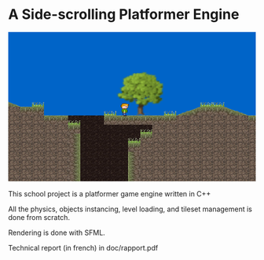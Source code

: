 # A Side-scrolling Platformer Engine
![alt text](https://github.com/amaury-f/aspe/raw/master/doc/image.png "Gameplay image")

This school project is a platformer game engine written in C++

All the physics, objects instancing, level loading, and tileset management is done from scratch.

Rendering is done with SFML.

Technical report (in french) in doc/rapport.pdf

